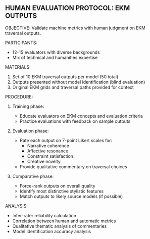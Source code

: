 HUMAN EVALUATION PROTOCOL: EKM OUTPUTS
--------------------------------------

OBJECTIVE:
Validate machine metrics with human judgment on EKM traversal outputs.

PARTICIPANTS:
- 12-15 evaluators with diverse backgrounds
- Mix of technical and humanities expertise

MATERIALS:
1. Set of 10 EKM traversal outputs per model (50 total)
2. Outputs presented without model identification (blind evaluation)
3. Original EKM grids and traversal paths provided for context

PROCEDURE:
1. Training phase:
   - Educate evaluators on EKM concepts and evaluation criteria
   - Practice evaluations with feedback on sample outputs

2. Evaluation phase:
   - Rate each output on 7-point Likert scales for:
     * Narrative coherence
     * Affective resonance
     * Constraint satisfaction
     * Creative novelty
   - Provide qualitative commentary on traversal choices

3. Comparative phase:
   - Force-rank outputs on overall quality
   - Identify most distinctive stylistic features
   - Match outputs to likely source models (if possible)

ANALYSIS:
- Inter-rater reliability calculation
- Correlation between human and automatic metrics
- Qualitative thematic analysis of commentaries
- Model identification accuracy analysis
